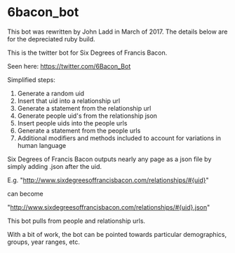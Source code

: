 # 6bacon_bot


This bot was rewritten by John Ladd in March of 2017. The details below are for the depreciated ruby build.

This is the twitter bot for Six Degrees of Francis Bacon.

Seen here: https://twitter.com/6Bacon_Bot

Simplified steps:

1. Generate a random uid
2. Insert that uid into a relationship url
3. Generate a statement from the relationship url
4. Generate people uid's from the relationship json
5. Insert people uids into the people urls
6. Generate a statement from the people urls
7. Additional modifiers and methods included to account for variations in human language



Six Degrees of Francis Bacon outputs nearly any page as a json file by simply adding .json after the uid.


E.g. "http://www.sixdegreesoffrancisbacon.com/relationships/#{uid}"

can become

"http://www.sixdegreesoffrancisbacon.com/relationships/#{uid}.json"



This bot pulls from people and relationship urls.

With a bit of work, the bot can be pointed towards particular demographics, groups, year ranges, etc.
